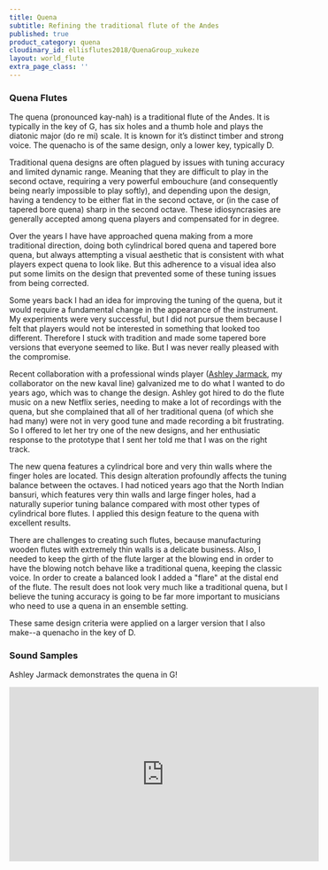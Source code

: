 ```yaml
---
title: Quena
subtitle: Refining the traditional flute of the Andes
published: true
product_category: quena
cloudinary_id: ellisflutes2018/QuenaGroup_xukeze
layout: world_flute
extra_page_class: ''
---
```


### Quena Flutes

The quena (pronounced kay-nah) is a traditional flute of the Andes.  It is typically in the key of G, has six holes and a thumb hole and plays the diatonic major (do re mi) scale.  It is known for it’s distinct timber and strong voice.  The quenacho is of the same design, only a lower key, typically D.

Traditional quena designs are often plagued by issues with tuning accuracy and limited dynamic range.  Meaning that they are difficult to play in the second octave, requiring a very powerful embouchure (and consequently being nearly impossible to play softly), and depending upon the design, having a tendency to be either flat in the second octave, or (in the case of tapered bore quena) sharp in the second octave.  These idiosyncrasies are generally accepted among quena players and compensated for in degree.  

Over the years I have have approached quena making from a more traditional direction, doing both cylindrical bored quena and tapered bore quena, but always attempting a visual aesthetic that is consistent with what players expect quena to look like.  But this adherence to a visual idea also put some limits on the design that prevented some of these tuning issues from being corrected.

Some years back I had an idea for improving the tuning of the quena, but it would require a fundamental change in the appearance of the instrument.  My experiments were very successful, but I did not pursue them because I felt that players would not be interested in something that looked too different.  Therefore I stuck with tradition and made some tapered bore versions that everyone seemed to like.  But I was never really pleased with the compromise.

Recent collaboration with a professional winds player ([Ashley Jarmack](https://www.ashleyjarmack.com), my collaborator on the new kaval line) galvanized me to do what I wanted to do years ago, which was to change the design.  Ashley got hired to do the flute music on a new Netflix series, needing to make a lot of recordings with the quena, but she complained that all of her traditional quena (of which she had many) were not in very good tune and made recording a bit frustrating.  So I offered to let her try one of the new designs, and her enthusiatic response to the prototype that I sent her told me that I was on the right track.

The new quena features a cylindrical bore and very thin walls where the finger holes are located.  This design alteration profoundly affects the tuning balance between the octaves.  I had noticed years ago that the North Indian bansuri, which features very thin walls and large finger holes, had a naturally superior tuning balance compared with most other types of cylindrical bore flutes.  I applied this design feature to the quena with excellent results.

There are challenges to creating such flutes, because manufacturing wooden flutes with extremely thin walls is a delicate business.  Also, I needed to keep the girth of the flute larger at the blowing end in order to have the blowing notch behave like a traditional quena, keeping the classic voice.  In order to create a balanced look I added a "flare" at the distal end of the flute.  The result does not look very much like a traditional quena, but I believe the tuning accuracy is going to be far more important to musicians who need to use a quena in an ensemble setting.

These same design criteria were applied on a larger version that I also make--a quenacho in the key of D.





### Sound Samples

Ashley Jarmack demonstrates the quena in G!

<iframe width="560" height="315" src="https://www.youtube.com/embed/o4mcMUva8os" title="YouTube video player" frameborder="0" allow="accelerometer; autoplay; clipboard-write; encrypted-media; gyroscope; picture-in-picture" allowfullscreen></iframe>

